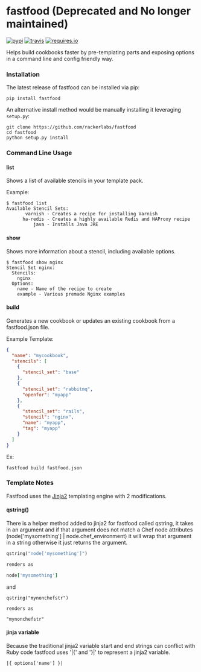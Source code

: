 # fastfood (Deprecated and No longer maintained)
[![pypi](https://img.shields.io/pypi/v/fastfood.svg)](https://pypi.python.org/pypi/fastfood)
[![travis](https://travis-ci.org/rackerlabs/fastfood.svg?branch=master)](https://travis-ci.org/rackerlabs/fastfood)
[![requires.io](https://requires.io/github/rackerlabs/fastfood/requirements.svg?branch=master)](https://requires.io/github/rackerlabs/fastfood/requirements/?branch=master)

Helps build cookbooks faster by pre-templating parts and exposing
options in a command line and config friendly way.

### Installation
The latest release of fastfood can be installed via pip:
```
pip install fastfood
```
An alternative install method would be manually installing it leveraging
`setup.py`:

```
git clone https://github.com/rackerlabs/fastfood
cd fastfood
python setup.py install
```

### Command Line Usage

#### list
Shows a list of available stencils in your template pack.

Example:
```
$ fastfood list
Available Stencil Sets:
       varnish - Creates a recipe for installing Varnish
      ha-redis - Creates a highly available Redis and HAProxy recipe
          java - Installs Java JRE
```

#### show
Shows more information about a stencil, including available options.

```
$ fastfood show nginx
Stencil Set nginx:
  Stencils:
    nginx
  Options:
    name - Name of the recipe to create
    example - Various premade Nginx examples
```

#### build
Generates a new cookbook or updates an existing cookbook from a fastfood.json
file.

Example Template:
```json
{
  "name": "mycookbook",
  "stencils": [
    {
      "stencil_set": "base"
    },
    {
      "stencil_set": "rabbitmq",
      "openfor": "myapp"
    },
    {
      "stencil_set": "rails",
      "stencil": "nginx",
      "name": "myapp",
      "tag": "myapp"
    }
  ]
}
```

Ex:
```
fastfood build fastfood.json
```

### Template Notes
Fastfood uses the [Jinja2](http://jinja.pocoo.org/) templating engine with
2 modifications.

#### qstring()
There is a helper method added to jinja2 for fastfood called qstring, it
takes in an argument and if that argument does not match a Chef node
attributes (node['mysomething'] | node.chef_environment) it will wrap that argument
in a string otherwise it just returns the argument.

```ruby
qstring("node['mysomething']")

renders as

node['mysomething']
```

and

```
qstring("mynonchefstr")

renders as

"mynonchefstr"
```

#### jinja variable
Because the traditional jinja2 variable start and end strings can conflict
with Ruby code fastfood uses '|{' and '}|' to represent a jinja2 variable.

```
|{ options['name'] }|
```
